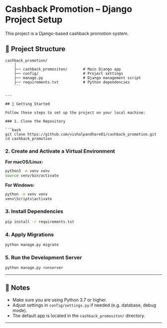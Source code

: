 # Cashback Promotion – Django Project Setup

This project is a Django-based cashback promotion system.

## 🔧 Project Structure

```
cashback_promotion/
    │
    ├── cashback_promositon/       # Main Django app
    ├── config/                    # Project settings
    ├── manage.py                  # Django management script
    ├── requirements.txt           # Python dependencies
    ```

---

## 🚀 Getting Started

Follow these steps to set up the project on your local machine:

### 1. Clone the Repository

```bash
git clone https://github.com/vishalpandhare01/cashback_promotion.git
cd cashback_promotion
```

### 2. Create and Activate a Virtual Environment

**For macOS/Linux:**

```bash
python3 -m venv venv
source venv/bin/activate
```

**For Windows:**

```bash
python -m venv venv
venv\Scripts\activate
```

### 3. Install Dependencies

```bash
pip install -r requirements.txt
```

### 4. Apply Migrations

```bash
python manage.py migrate
```

### 5. Run the Development Server

```bash
python manage.py runserver
```

---

## 📝 Notes

* Make sure you are using Python 3.7 or higher.
* Adjust settings in `config/settings.py` if needed (e.g. database, debug mode).
* The default app is located in the `cashback_promositon/` directory.

---
